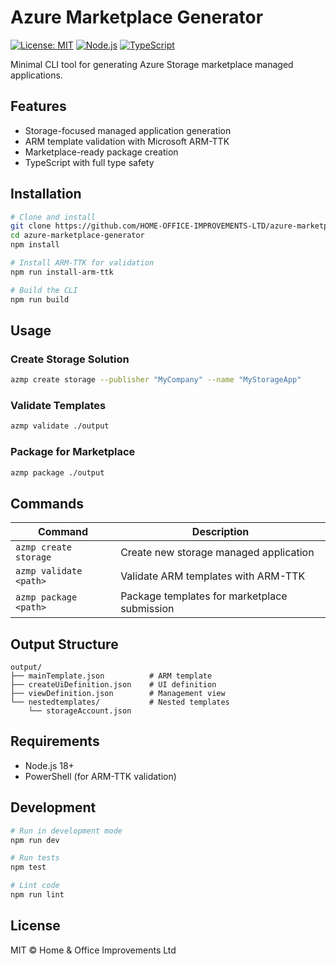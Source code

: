# Azure Marketplace Generator

[![License: MIT](https://img.shields.io/badge/License-MIT-blue.svg)](https://opensource.org/licenses/MIT)
[![Node.js](https://img.shields.io/badge/Node.js-18+-green.svg)](https://nodejs.org/)
[![TypeScript](https://img.shields.io/badge/TypeScript-5.9+-blue.svg)](https://www.typescriptlang.org/)

Minimal CLI tool for generating Azure Storage marketplace managed applications.

## Features

- Storage-focused managed application generation
- ARM template validation with Microsoft ARM-TTK
- Marketplace-ready package creation
- TypeScript with full type safety

## Installation

```bash
# Clone and install
git clone https://github.com/HOME-OFFICE-IMPROVEMENTS-LTD/azure-marketplace-generator.git
cd azure-marketplace-generator
npm install

# Install ARM-TTK for validation
npm run install-arm-ttk

# Build the CLI
npm run build
```

## Usage

### Create Storage Solution

```bash
azmp create storage --publisher "MyCompany" --name "MyStorageApp"
```

### Validate Templates

```bash
azmp validate ./output
```

### Package for Marketplace

```bash
azmp package ./output
```

## Commands

| Command | Description |
|---------|-------------|
| `azmp create storage` | Create new storage managed application |
| `azmp validate <path>` | Validate ARM templates with ARM-TTK |
| `azmp package <path>` | Package templates for marketplace submission |

## Output Structure

```
output/
├── mainTemplate.json          # ARM template
├── createUiDefinition.json    # UI definition  
├── viewDefinition.json        # Management view
└── nestedtemplates/           # Nested templates
    └── storageAccount.json
```

## Requirements

- Node.js 18+
- PowerShell (for ARM-TTK validation)

## Development

```bash
# Run in development mode
npm run dev

# Run tests  
npm test

# Lint code
npm run lint
```

## License

MIT © Home & Office Improvements Ltd
